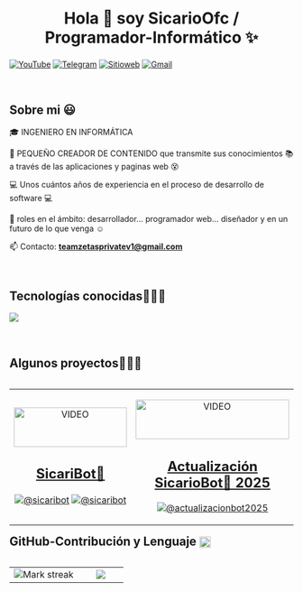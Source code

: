<h1 align="center">Hola 👋  soy SicarioOfc / Programador-Informático ✨ </h1> 

<div align="center">
<P align="left">
<a href="https://www.youtube.com/@nms_sicario023" target="_blank"><img align="center" src="https://img.shields.io/badge/YouTube-FF0000?style=for-the-badge&logo=youtube&logoColor=white" alt="YouTube" /></a>
<a href="https://t.me/mds_inmunes" target="_blank"><img align="center" src="https://img.shields.io/badge/Telegram-2CA5E0?style=for-the-badge&logo=telegram&logoColor=white" alt="Telegram" /></a>
<a href="https://teamzetasprivate.kesug.com" target="_blank"><img align="center" src="https://img.shields.io/badge/teamzetasprivate-000000?style=for-the-badge&logo=About.me&logoColor=white" alt="Sitioweb" /></a>
<a href="mailto:teamzetasprivatev1@gmail.com?subject=Soporte%20SicarioBot🤖&body=Hola,%20me%20gustaría%20saber%20más%20sobre..." target="_blank"><img align="center" src="https://img.shields.io/badge/Gmail-D14836?style=for-the-badge&logo=gmail&logoColor=white" alt="Gmail" /></a>
</P>
</div>
<br>
<h2>Sobre mi 😃</h2>
<!--Intro start-->

<p align="left">
🎓 INGENIERO EN INFORMÁTICA

🎥 PEQUEÑO CREADOR DE CONTENIDO que transmite sus conocimientos 📚 a través de las aplicaciones y paginas web 😵

💻 Unos cuántos años de experiencia en el proceso de desarrollo de software 💻  

📝 roles en el ámbito: desarrollador... programador web... diseñador y en un futuro de lo que venga ☺️

📫 Contacto: **teamzetasprivatev1@gmail.com**
<!--Intro end-->
  </p>
<br>

<h2 >Tecnologías conocidas👨🏻‍💻</h2>
<!--tech stack icons-->
<p align="left">
  <a href="https://skillicons.dev">
    <img src="https://skillicons.dev/icons?i=androidstudio,c,cs,cpp,java,php,dart,flutter,py,dotnet,css,html,js,nodejs,mysql,sqlite,firebase,gtk,git,github,docker,materialui,postman,eclipse,vscode,bash,linux,ai,ps&perline=12" />
  </a>
</p>
<br>
<!-------------------------->
<div id="proyectos">
<h2 >Algunos proyectos👨🏻‍💻</h2>

<table align="left" >
<tr border="none">
  <td width="25%" align="center">
    <p align="center">
     <a href="https://www.youtube.com/shorts/BGWUrxdlgjw" title="Go to Source">
        <img align="center" width=100% src="https://i.ytimg.com/vi/BGWUrxdlgjw/oar2.jpg?sqp=-oaymwEoCJUDENAFSFqQAgHyq4qpAxcIARUAAIhC2AEB4gEKCBgQAhgGOAFAAQ==&rs=AOn4CLD-gfmdQil0l1K1GrIGK1v3QqBqxw"  width="60px" height="70px" alt="VIDEO"/><h2>SicariBot🤖</h2></a>
      </p>
    <p align="center">
        <a href="https://www.youtube.com/shorts/BGWUrxdlgjw" target="blank"><img align="center" src="https://img.shields.io/badge/YouTube-FF0000?style=for-the-badge&logo=youtube&logoColor=white" alt="@sicaribot"  /></a>
      <a href="https://github.com/programador024/SicariBot" target="blank"><img align="center" src="https://img.shields.io/badge/GitHub-100000?style=for-the-badge&logo=github&logoColor=white" alt="@sicaribot" /></a>
    </p>
    
</td>

<td width="25%" align="center">
    <p align="center">
     <a href="https://www.youtube.com/watch?v=ScdCtxylqdY&t=1s" title="Go to Source2">
        <img align="center" width=100% src="https://i9.ytimg.com/vi/ScdCtxylqdY/sddefault.jpg?v=67d3b90a&sqp=CNzA7b4G&rs=AOn4CLBdU5hjDJsF7ORlzsb5WfvMkFbH-g"  width="60px" height="70px" alt="VIDEO"/><h2>Actualización SicarioBot🤖 2025</h2></a>
      </p>
    <p align="center">
        <a href="https://www.youtube.com/shorts/BGWUrxdlgjw" target="blank"><img align="center" src="https://img.shields.io/badge/YouTube-FF0000?style=for-the-badge&logo=youtube&logoColor=white" alt="@actualizacionbot2025"  /></a>
    </p>      
</td>  
</tr>
</table>
  </div>
<br>
<br><br>
<br>
<br><br><br>
<br><br>

<!------------------------->
<h2 tabindex="-1" class="heading-element" dir="auto">GitHub-Contribución y Lenguaje <img class="emoji" title=":octocat:" alt=":octocat:" src="https://github.githubassets.com/images/icons/emoji/octocat.png" height="20" width="20" align="absmiddle" /></h2>
<!--- stats & Trophy (start) -->
<p align="center">
  <!--- stats (start) -->
<table align="left">
<tr border="none">
<td width="60%" align="center">

  <img  title="🔥 Get streak stats for your profile at git.io/streak-stats" alt="Mark streak" src="https://github-readme-streak-stats.herokuapp.com/?user=programador024&theme=dark&hide_border=false" /> 
</td>

<td width="40%" align="center">

  <img  align="center"  src="https://github-readme-stats.anuraghazra1.vercel.app/api/top-langs/?username=programador024&theme=dark&hide_border=false&no-bg=true&no-frame=true&langs_count=10"/>

  </td>
</tr>
</table>
</p>        
